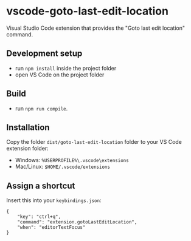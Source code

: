 # vscode-goto-last-edit-location
Visual Studio Code extension that provides the "Goto last edit location" command.

## Development setup
- run `npm install` inside the project folder
- open VS Code on the project folder

## Build
- run `npm run compile`.

## Installation
Copy the folder `dist/goto-last-edit-location` folder to your VS Code extension folder:

- Windows: `%USERPROFILE%\.vscode\extensions`
- Mac/Linux: `$HOME/.vscode/extensions`

## Assign a shortcut
Insert this into your `keybindings.json`: 
```
{
    "key": "ctrl+q",
    "command": "extension.gotoLastEditLocation",
    "when": "editorTextFocus"
}
```